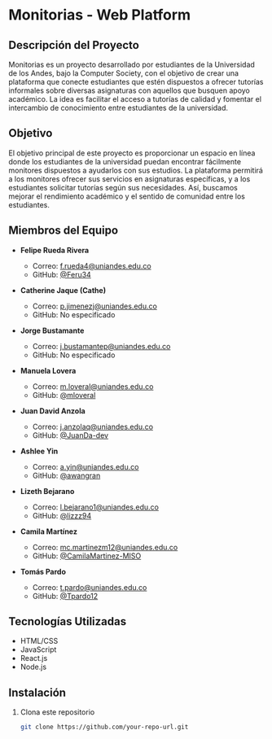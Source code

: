 # Monitorias - Web Platform

## Descripción del Proyecto

Monitorias es un proyecto desarrollado por estudiantes de la Universidad de los Andes, bajo la Computer Society, con el objetivo de crear una plataforma que conecte estudiantes que estén dispuestos a ofrecer tutorías informales sobre diversas asignaturas con aquellos que busquen apoyo académico. La idea es facilitar el acceso a tutorías de calidad y fomentar el intercambio de conocimiento entre estudiantes de la universidad.

## Objetivo

El objetivo principal de este proyecto es proporcionar un espacio en línea donde los estudiantes de la universidad puedan encontrar fácilmente monitores dispuestos a ayudarlos con sus estudios. La plataforma permitirá a los monitores ofrecer sus servicios en asignaturas específicas, y a los estudiantes solicitar tutorías según sus necesidades. Así, buscamos mejorar el rendimiento académico y el sentido de comunidad entre los estudiantes.

## Miembros del Equipo

- **Felipe Rueda Rivera**  
  - Correo: [f.rueda4@uniandes.edu.co](mailto:m.loveral@uniandes.edu.co)  
  - GitHub: [@Feru34](https://github.com/feru34)

- **Catherine Jaque (Cathe)**  
  - Correo: [p.jimenezj@uniandes.edu.co](mailto:p.jimenezj@uniandes.edu.co)  
  - GitHub: No especificado

- **Jorge Bustamante**  
  - Correo: [j.bustamantep@uniandes.edu.co](mailto:j.bustamantep@uniandes.edu.co)  
  - GitHub: No especificado

- **Manuela Lovera**  
  - Correo: [m.loveral@uniandes.edu.co](mailto:m.loveral@uniandes.edu.co)  
  - GitHub: [@mloveral](https://github.com/mloveral)

- **Juan David Anzola**  
  - Correo: [j.anzolaq@uniandes.edu.co](mailto:j.anzolaq@uniandes.edu.co)  
  - GitHub: [@JuanDa-dev](https://github.com/JuanDa-dev)

- **Ashlee Yin**  
  - Correo: [a.yin@uniandes.edu.co](mailto:a.yin@uniandes.edu.co)  
  - GitHub: [@awangran](https://github.com/awangran)

- **Lizeth Bejarano**  
  - Correo: [l.bejarano1@uniandes.edu.co](mailto:l.bejarano1@uniandes.edu.co)  
  - GitHub: [@lizzz94](https://github.com/lizzz94)

- **Camila Martínez**  
  - Correo: [mc.martinezm12@uniandes.edu.co](mailto:mc.martinezm12@uniandes.edu.co)  
  - GitHub: [@CamilaMartinez-MISO](https://github.com/CamilaMartinez-MISO)

- **Tomás Pardo**  
  - Correo: [t.pardo@uniandes.edu.co](mailto:t.pardo@uniandes.edu.co)  
  - GitHub: [@Tpardo12](https://github.com/Tpardo12)

## Tecnologías Utilizadas

- HTML/CSS
- JavaScript
- React.js
- Node.js

## Instalación

1. Clona este repositorio
   ```bash
   git clone https://github.com/your-repo-url.git
